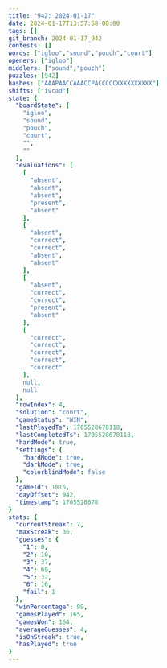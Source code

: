 ```yaml
---
title: "942: 2024-01-17"
date: 2024-01-17T13:57:58-08:00
tags: []
git_branch: 2024-01-17_942
contests: []
words: ["igloo","sound","pouch","court"]
openers: ["igloo"]
middlers: ["sound","pouch"]
puzzles: [942]
hashes: ["AAAPAACCAAACCPACCCCCXXXXXXXXXX"]
shifts: ["ivcad"]
state: {
  "boardState": [
    "igloo",
    "sound",
    "pouch",
    "court",
    "",
    ""
  ],
  "evaluations": [
    [
      "absent",
      "absent",
      "absent",
      "present",
      "absent"
    ],
    [
      "absent",
      "correct",
      "correct",
      "absent",
      "absent"
    ],
    [
      "absent",
      "correct",
      "correct",
      "present",
      "absent"
    ],
    [
      "correct",
      "correct",
      "correct",
      "correct",
      "correct"
    ],
    null,
    null
  ],
  "rowIndex": 4,
  "solution": "court",
  "gameStatus": "WIN",
  "lastPlayedTs": 1705528678118,
  "lastCompletedTs": 1705528678118,
  "hardMode": true,
  "settings": {
    "hardMode": true,
    "darkMode": true,
    "colorblindMode": false
  },
  "gameId": 1815,
  "dayOffset": 942,
  "timestamp": 1705528678
}
stats: {
  "currentStreak": 7,
  "maxStreak": 36,
  "guesses": {
    "1": 0,
    "2": 10,
    "3": 37,
    "4": 69,
    "5": 32,
    "6": 16,
    "fail": 1
  },
  "winPercentage": 99,
  "gamesPlayed": 165,
  "gamesWon": 164,
  "averageGuesses": 4,
  "isOnStreak": true,
  "hasPlayed": true
}
---
```

<!-- more -->
